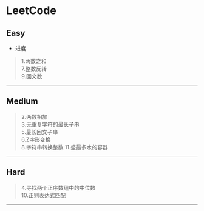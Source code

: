 # LeetCode
## Easy
+ 进度
> 1.两数之和  
7.整数反转  
9.回文数
---
## Medium
> 2.两数相加  
3.无重复字符的最长子串  
5.最长回文子串  
6.Z字形变换  
8.字符串转换整数
11.盛最多水的容器
---
## Hard
> 4.寻找两个正序数组中的中位数  
10.正则表达式匹配  
---